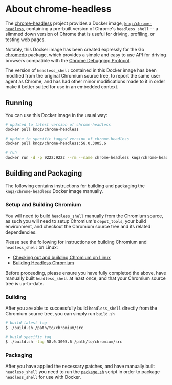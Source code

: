 # About chrome-headless

The [chrome-headless](https://github.com/knq/chrome-headless) project provides
a Docker image, [`knqz/chrome-headless`](https://hub.docker.com/r/knqz/chrome-headless/),
containing a pre-built version of Chrome's `headless_shell` -- a slimmed
down version of Chrome that is useful for driving, profiling, or testing web
pages.

Notably, this Docker image has been created expressly for the Go
[chromedp](https://github.com/knq/chromedp) package, which provides a simple
and easy to use API for driving browsers compatible with the [Chrome Debugging
Protocol](https://developer.chrome.com/devtools/docs/debugger-protocol).

The version of `headless_shell` contained in this Docker image has been
modified from the original Chromium source tree, to report the same user agent
as Chrome, and has had other minor modifications made to it in order make it
better suited for use in an embedded context.

## Running

You can use this Docker image in the usual way:

```sh
# updated to latest version of chrome-headless
docker pull knqz/chrome-headless

# update to specific tagged version of chrome-headless
docker pull knqz/chrome-headless:58.0.3005.6

# run
docker run -d -p 9222:9222 --rm --name chrome-headless knqz/chrome-headless
```

## Building and Packaging

The following contains instructions for building and packaging the
`knqz/chrome-headless` Docker image manually.

### Setup and Building Chromium

You will need to build `headless_shell` manually from the Chromium source, as
such you will need to setup Chromium's `depot_tools`, your build environment,
and checkout the Chromium source tree and its related dependencies.

Please see the following for instructions on building Chromium and
`headless_shell` on Linux:

* [Checking out and building Chromium on Linux](https://chromium.googlesource.com/chromium/src/+/master/docs/linux_build_instructions.md)
* [Building Headless Chromium](https://chromium.googlesource.com/chromium/src/+/master/headless/README.md)

Before proceeding, please ensure you have fully completed the above, have
manually built `headless_shell` at least once, and that your Chromium source
tree is up-to-date.

### Building

After you are able to successfully build `headless_shell` directly from the
Chromium source tree, you can simply run `build.sh`

```sh
# build latest tag
$ ./build.sh /path/to/chromium/src

# build specific tag
$ ./build.sh -tag 58.0.3005.6 /path/to/chromium/src
```

### Packaging

After you have applied the necessary patches, and have manually built
`headless_shell` you need to run the [`package.sh`](package.sh) script in order
to package `headless_shell` for use with Docker.

